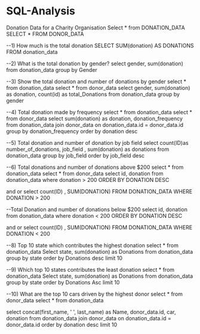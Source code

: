 # SQL-Analysis
Donation Data for a Charity Organisation
Select * from DONATION_DATA
SELECT * FROM DONOR_DATA

--1) How much is the total donation
SELECT SUM(donation) AS DONATIONS
FROM donation_data

--2) What is the total donation by gender?
select gender, sum(donation)
from donation_data
group by Gender

--3) Show the total donation and number of donations by gender
select * from donation_data
select * from donor_data
 select gender, sum(donation) as donation, count(id) as total_Donations
from donation_data
group by gender

--4) Total donation made by frequency
select * from donation_data
select * from donor_data
select sum(donation) as donation, donation_frequency
from donation_data
join donor_data
on donation_data.id = donor_data.id
group by donation_frequency
order by donation desc

--5) Total donation and number of donation by job field
select count(ID)as number_of_donations, job_field , sum(donation) as donations
from donation_data
group by job_field
order by job_field desc

--6) Total donations and number of donations above $200
select * from donation_data
select * from donor_data
select id, donation
from donation_data
where donation > 200
ORDER BY DONATION DESC

and or 
select count(ID) , SUM(DONATION)
FROM DONATION_DATA
WHERE DONATION > 200

--Total Donation and number of donations below $200
select id, donation
from donation_data
where donation < 200
ORDER BY DONATION DESC

and or 
select count(ID) , SUM(DONATION)
FROM DONATION_DATA
WHERE DONATION < 200

--8) Top 10 state which contributes the highest donation
select * from donation_data
Select state, sum(donation) as Donations
from donation_data
group by state
order by Donations desc
limit 10

--9) Which top 10 states contributes the least donation
select * from donation_data
Select state, sum(donation) as Donations
from donation_data
group by state
order by Donations Asc
limit 10

--10) What are the top 10 cars driven by the highest donor
select * from donor_data
select * from donation_data

select concat(first_name, ' ', last_name) as Name, donor_data.id, car, donation
from donation_data
join donor_data
on donation_data.id = donor_data.id
order by donation desc
limit 10
